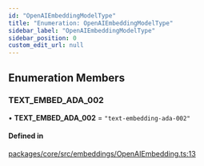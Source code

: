 ```yaml
---
id: "OpenAIEmbeddingModelType"
title: "Enumeration: OpenAIEmbeddingModelType"
sidebar_label: "OpenAIEmbeddingModelType"
sidebar_position: 0
custom_edit_url: null
---
```


## Enumeration Members

### TEXT_EMBED_ADA_002

• **TEXT_EMBED_ADA_002** = `"text-embedding-ada-002"`

#### Defined in

[packages/core/src/embeddings/OpenAIEmbedding.ts:13](https://github.com/run-llama/LlamaIndexTS/blob/3552de1/packages/core/src/embeddings/OpenAIEmbedding.ts#L13)
